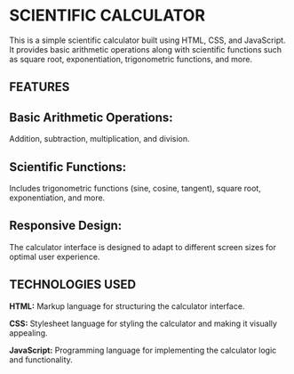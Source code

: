 # SCIENTIFIC CALCULATOR
                                                                                                 
 This is a simple scientific calculator built using HTML, CSS, and JavaScript. It provides basic arithmetic operations along with scientific functions such as square root, exponentiation, trigonometric functions, 
 and more.

## FEATURES

## Basic Arithmetic Operations:

 Addition, subtraction, multiplication, and division.

## Scientific Functions:
Includes trigonometric functions (sine, cosine, tangent), square root, exponentiation, and more.

## Responsive Design:
The calculator interface is designed to adapt to different screen sizes for optimal user experience.

## TECHNOLOGIES USED

**HTML:** Markup language for structuring the calculator interface.

**CSS:** Stylesheet language for styling the calculator and making it visually appealing.

**JavaScript:** Programming language for implementing the calculator logic and functionality.                                                                                             

                                                                                                 


